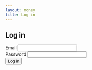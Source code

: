 ```yaml
---
layout: money
title: Log in
---
```


<h2>Log in</h2>

<form action="../../">
  <div class="pb-4">
    <label>
      Email
      <input type="email" />
    </label>
  </div>

  <div class="pb-4">
    <label>
      Password
      <input type="password" />
    </label>
  </div>

  <div class="pb-4">
    <input class="button--primary" type="submit" value="Log in" />
  </div>
</form>
